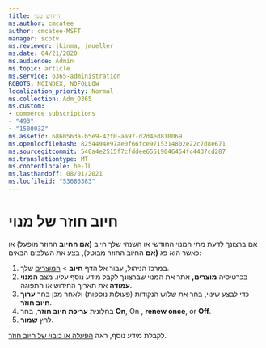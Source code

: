 ```yaml
---
title: חידוש מנוי
ms.author: cmcatee
author: cmcatee-MSFT
manager: scotv
ms.reviewer: jkinma, jmueller
ms.date: 04/21/2020
ms.audience: Admin
ms.topic: article
ms.service: o365-administration
ROBOTS: NOINDEX, NOFOLLOW
localization_priority: Normal
ms.collection: Adm_O365
ms.custom:
- commerce_subscriptions
- "493"
- "1500032"
ms.assetid: 6860563a-b5e9-42f0-aa97-d2d4ed810069
ms.openlocfilehash: 8254494e97ae0f66fce9715314802e22c7d8e671
ms.sourcegitcommit: 540a4e2515f7cfddee65519046454fc4437cd287
ms.translationtype: MT
ms.contentlocale: he-IL
ms.lasthandoff: 08/01/2021
ms.locfileid: "53686383"
---
```

# <a name="subscription-recurring-billing"></a>חיוב חוזר של מנוי

אם ברצונך לדעת מתי המנוי החודשי או השנהי שלך חייב **(אם החיוב** החוזר מופעל) או כאשר הוא פג **(אם** החיוב החוזר מבוטל), בצע את השלבים הבאים:
  
1. במרכז הניהול, עבור אל הדף **חיוב** \> [המוצרים](https://go.microsoft.com/fwlink/p/?linkid=842054) שלך.
2. בכרטיסיה **מוצרים,** אתר את המנוי שברצונך לקבל מידע נוסף עליו. מצב **המנוי עמודה** את תאריך החידוש או התפוגה.
3. כדי לבצע שינוי, בחר את שלוש הנקודות (פעולות נוספות) ולאחר מכן בחר **ערוך חיוב חוזר**.
4. בחלונית **עריכת חיוב חוזר,** בחר **On**, On , **renew once**, or **Off**.
5. לחץ **שמור**.

לקבלת מידע נוסף, ראה [הפעלה או כיבוי של חיוב חוזר](/microsoft-365/commerce/subscriptions/renew-your-subscription).